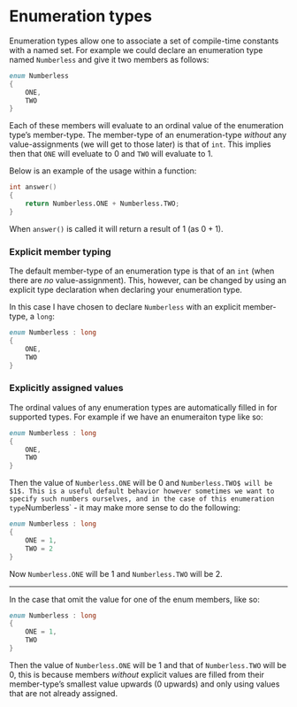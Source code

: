 # Enumeration types

Enumeration types allow one to associate a set of compile-time constants
with a named set. For example we could declare an enumeration type named
`Numberless` and give it two members as follows:

``` d
enum Numberless
{
    ONE,
    TWO
}
```

Each of these members will evaluate to an ordinal value of the
enumeration type’s member-type. The member-type of an enumeration-type
*without* any value-assignments (we will get to those later) is that of
`int`. This implies then that `ONE` will eveluate to $0$ and `TWO` will
evaluate to $1$.

Below is an example of the usage within a function:

``` d
int answer()
{
    return Numberless.ONE + Numberless.TWO;
}
```

When `answer()` is called it will return a result of $1$ (as $0+1$).

### Explicit member typing

The default member-type of an enumeration type is that of an `int` (when
there are *no* value-assignment). This, however, can be changed by using
an explicit type declaration when declaring your enumeration type.

In this case I have chosen to declare `Numberless` with an explicit
member-type, a `long`:

``` d
enum Numberless : long
{
    ONE,
    TWO
}
```

### Explicitly assigned values

The ordinal values of any enumeration types are automatically filled in
for supported types. For example if we have an enumeraiton type like so:

``` d
enum Numberless : long
{
    ONE,
    TWO
}
```

Then the value of `Numberless.ONE` will be $0$ and
`Numberless.TWO$ will be $1$. This is a useful default behavior however sometimes we want to specify such numbers ourselves, and in the case of this enumeration type`Numberless\` -
it may make more sense to do the following:

``` d
enum Numberless : long
{
    ONE = 1,
    TWO = 2
}
```

Now `Numberless.ONE` will be $1$ and `Numberless.TWO` will be $2$.

------------------------------------------------------------------------

In the case that omit the value for one of the enum members, like so:

``` d
enum Numberless : long
{
    ONE = 1,
    TWO
}
```

Then the value of `Numberless.ONE` will be $1$ and that of
`Numberless.TWO` will be $0$, this is because members *without* explicit
values are filled from their member-type’s smallest value upwards (0
upwards) and only using values that are not already assigned.
